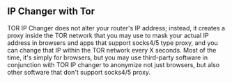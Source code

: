 ## IP Changer with Tor
TOR IP Changer does not alter your router's IP address; instead, it creates a proxy inside the TOR network that you may use to mask your actual IP address in browsers and apps that support socks4/5 type proxy, and you can change that IP within the TOR network every X seconds. Most of the time, it's simply for browsers, but you may use third-party software in conjunction with TOR IP changer to anonymize not just browsers, but also other software that don't support socks4/5 proxy.
